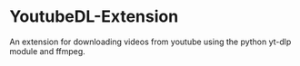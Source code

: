 # YoutubeDL-Extension
An extension for downloading videos from youtube using the python yt-dlp module and ffmpeg.
